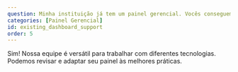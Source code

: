 ```yaml
---
question: Minha instituição já tem um painel gerencial. Vocês conseguem trabalhar nele?
categories: [Painel Gerencial]
id: existing_dashboard_support
order: 5
---
```


Sim! Nossa equipe é versátil para trabalhar com diferentes tecnologias. Podemos revisar e adaptar seu painel às melhores práticas.